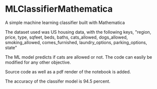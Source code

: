 # MLClassifierMathematica
A simple machine learning classifier built with Mathematica

The dataset used was US housing data, with the following keys,
"region, price, type, sqfeet, beds, baths, cats_allowed, dogs_allowed, smoking_allowed, comes_furnished, laundry_options, parking_options, state"

The ML model predicts if cats are allowed or not.
The code can easily be modified for any other objective.

Source code as well as a pdf render of the notebook is added.

The accuracy of the classifer model is 94.5 percent.
